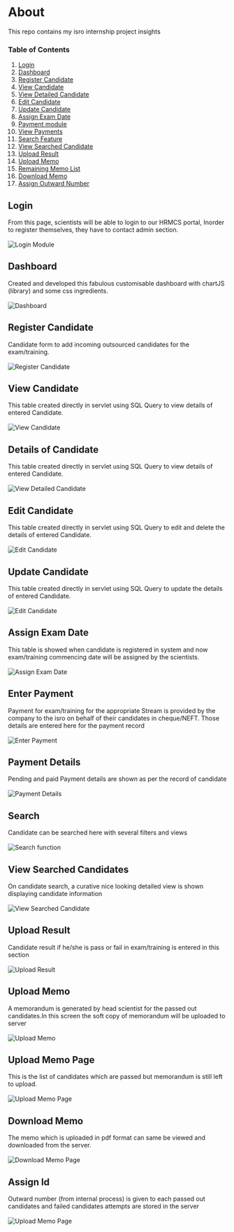 # About
This repo contains my isro internship project insights

### Table of Contents
1) [Login](#login)
2) [Dashboard](#dashboard)
3) [Register Candidate](#register-candidate)
4) [View Candidate](#view-candidate)
5) [View Detailed Candidate](#details-of-candidate)
6) [Edit Candidate](#edit-candidate)
7) [Update Candidate](#update-candidate)
8) [Assign Exam Date](#assign-exam-date)
9) [Payment module ](#enter-payment)
10) [View Payments](#payment-details)
11) [Search Feature](#search)
12) [View Searched Candidate](#view-searched-candidate)
13) [Upload Result](#upload-result)
14) [Upload Memo](#upload-memo)
15) [Remaining Memo List](#upload-memo-page)
16) [Download Memo](#download-memo)
17) [Assign Outward Number](#assign-id)

## Login
<p> From this page, scientists will be able to login to our HRMCS portal, Inorder to register themselves, they have to contact admin section.
<br />
<br /><img src = "./login.png" alt="Login Module"/>
</p>

## Dashboard
<p> Created and developed this fabulous customisable dashboard with chartJS (library) and some css ingredients.
<br />
<br /><img src = "./dashboard.png" alt="Dashboard"/>
</p>

## Register Candidate
<p> Candidate form to add incoming outsourced candidates for the exam/training.
<br />
<br /><img src = "./register_candidate.png" alt="Register Candidate"/>
</p>

## View Candidate
<p> This table created directly in servlet using SQL Query to view details of entered Candidate.
<br/>
<br /> <img src="./view_candidates.png" alt="View Candidate"/>
</p>

## Details of Candidate
<p> This table created directly in servlet using SQL Query to view details of entered Candidate.
<br/>
<br /> <img src="./candidate_details.png" alt="View Detailed Candidate"/>
</p>

## Edit Candidate
<p> This table created directly in servlet using SQL Query to edit and delete the details of entered Candidate.
<br/>
<br /> <img src="./edit_candidates.png" alt="Edit Candidate"/>
</p>

## Update Candidate
<p> This table created directly in servlet using SQL Query to update the details of entered Candidate.
<br/>
<br /> <img src="./update_candidates.png" alt="Edit Candidate"/>
</p>

## Assign Exam Date
<p> This table is showed when candidate is registered in system and now exam/training commencing date will be assigned by the scientists.
<br/>
<br /> <img src="./assign_exam_date.png" alt="Assign Exam Date"/>
</p>

## Enter Payment
<p> Payment for exam/training for the appropriate Stream is provided by the company to the isro on behalf of their candidates in cheque/NEFT. Those details are entered here for the payment record
<br/>
<br /> <img src="./enter_payment.png" alt="Enter Payment"/>
</p>

## Payment Details
<p> Pending and paid Payment details are shown as per the record of candidate
<br/>
<br /> <img src="./payment_details.png" alt="Payment Details"/>
</p>

## Search
<p> Candidate can be searched here with several filters and views
<br/>
<br /> <img src="./search_function.png" alt="Search function"/>
</p>


## View Searched Candidates
<p> On candidate search, a curative nice looking detailed view is shown displaying candidate information
<br/>
<br /> <img src="./view_searched_candidate.png" alt="View Searched Candidate"/>
</p>

## Upload Result
<p> Candidate result if he/she is pass or fail in exam/training is entered in this section
<br/>
<br /> <img src="./upload_result.png" alt="Upload Result"/>
</p>

## Upload Memo
<p> A memorandum is generated by head scientist for the passed out candidates.In this screen the soft copy of memorandum will be uploaded to server
<br/>
<br /> <img src="./upload_memo.png" alt="Upload Memo"/>
</p>

## Upload Memo Page
<p> This is the list of candidates which are passed but memorandum is still left to upload.
<br/>
<br /> <img src="./upload_memo_page.png" alt="Upload Memo Page"/>
</p>

## Download Memo
<p> The memo which is uploaded in pdf format can same be viewed and downloaded from the server.
<br/>
<br /> <img src="./download_memo.png" alt="Download Memo Page"/>
</p>

## Assign Id
<p> Outward number (from internal process) is given to each passed out candidates and failed candidates attempts are stored in the server
<br/>
<br /> <img src="./assign_id.png" alt="Upload Memo Page"/>
</p>
